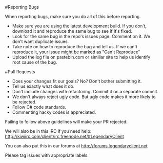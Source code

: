 #Reporting Bugs

When reporting bugs, make sure you do all of this before reporting.

- Make sure you are using the latest development build. If you don't, download it and reproduce the same bug to see if it's fixed.
- Look for the same bug in the repo's issues page. Comment on it. We don't want duplicate issues.
- Take note on how to reproduce the bug and tell us. If we can't reproduce it, your issue might be marked as "Can't Reproduce"
- Upload the log file on pastebin.com or similiar site to help us identify root cause of the bug.

#Pull Requests
- Does your changes fit our goals? No? Don't bother submitting it.
- Tell us exactly what does it do.
- Don't include changes with refactoring. Commit it on a separate commit.
- We don't always reject ugly code. But ugly code makes it more likely to be rejected.
- Follow C# code standards.
- Commenting hacky codes is appreciated.

Failing to follow above guidelines will make your PR rejected.

We will also be in this IRC if you need help: http://kiwiirc.com/client/irc.freenode.net/#LegendaryClient

You can also put this in our forums at http://forums.legendaryclient.net

Please tag issues with appropriate labels

